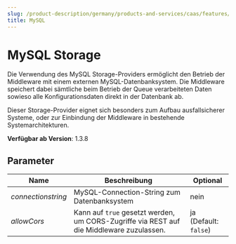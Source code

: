 ```yaml
---
slug: /product-description/germany/products-and-services/caas/features/databases/mysql
title: MySQL
---
```


# MySQL Storage

Die Verwendung des MySQL Storage-Providers ermöglicht den Betrieb der Middleware mit einem externen MySQL-Datenbanksystem. Die Middleware speichert dabei sämtliche beim Betrieb der Queue verarbeiteten Daten sowieso alle Konfigurationsdaten direkt in der Datenbank ab. 

Dieser Storage-Provider eignet sich besonders zum Aufbau ausfallsicherer Systeme, oder zur Einbindung der Middleware in bestehende Systemarchitekturen.

**Verfügbar ab Version**: 1.3.8

## Parameter

| Name | Beschreibung | Optional |
| ---- | ------------ |--------- |
| _connectionstring_ | MySQL-Connection-String zum Datenbanksystem | nein | 
| _allowCors_ | Kann auf `true` gesetzt werden, um CORS-Zugriffe via REST auf die Middleware zuzulassen. | ja (Default: `false`) | 